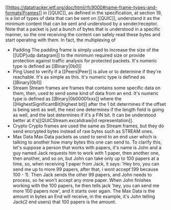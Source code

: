 [[https://datatracker.ietf.org/doc/html/rfc9000#name-frame-types-and-formats|Frames]] in [[QUIC]], as defined in the specification, at section 19, is a list of types of data that can be sent on [[QUIC]], understand it as the minimum content that can be sent and understood by a sender/receptor.
Note that a packet is just a bunch of bytes that is understood in a specific manner, so the one receiving the content can safely read these bytes and start operating with them. In fact, the multiplexing of 

 * Padding
	The padding frame is simply used to increase the size of the [[UDP|udp datagram]] to the minimum required size or provide protection against traffic analysis for protected packets. It's numeric type is defined as [[Binary|0b0]]
* Ping
	Used to verify if a [[Peers|Peer]] is alive or to determine if they're reachable. It's as simple as this. It's numeric type is defined as [[Binary|0b1]]
* Stream
	Stream frames are frames that contains some specific data on them, then, used to send some kind of data from an end. It's numeric type is defined as [[Binary|0b00001xxx]] where the [[HighestSignificantBit|highest bit]] after the 1 bit determines if the offset is being sent as well, the next one determines if the length field is going as well, and the last determines if it's a FIN bit. It can be understood better at it's[[QUICStream.excalidraw|id representation]]. 
* Crypto
	Crypto frames are used the same as Stream frames, but they do send encrypted bytes instead of raw bytes such as STREAM ones.
* Max Data
	Max Data packets as used to send to an end user which is talking to another how many bytes this one can send to. To clarify this, let's suppose a person that works with papers, it's name is John and a guy named Jack requests him to work with 1 paper, then another one, then another, and so on, but John can take only up to 100 papers at a time, so, when receiving 1 paper from Jack, it says: 'Hey bro, you can send me up to more 99 papers, after that, i wont accept'(99 because 100 - 1). Then Jack sends the other 99 papers, and John needs to process, so he won't accept any more paper. When John finishes working with the 100 papers, he then tells jack 'hey, you can send me more 100 papers now', and it starts over again. The Max Data is the amount in bytes an End will receive, in the example, it's John telling Jack(2 end users) that 100 papers is the amount. 
	